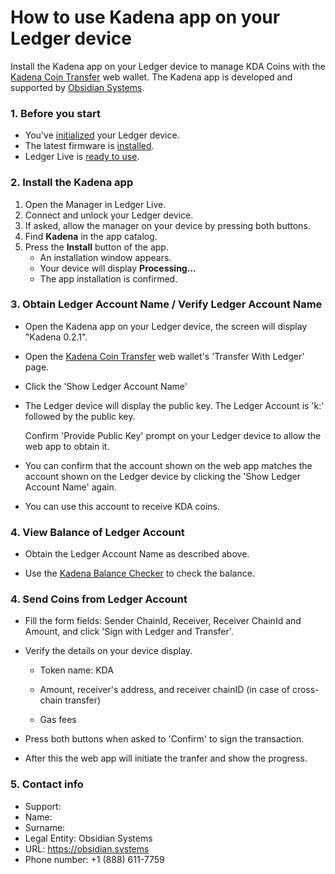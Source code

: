 # How to use Kadena app on your Ledger device

Install the Kadena app on your Ledger device to manage KDA Coins with the [Kadena Coin Transfer](https://transfer.chainweb.com/) web wallet.
The Kadena app is developed and supported by [Obsidian Systems](https://obsidian.systems).

### 1. Before you start

- You've [initialized](https://support.ledgerwallet.com/hc/en-us/articles/360000613793) your Ledger device.
- The latest firmware is [installed](https://support.ledgerwallet.com/hc/en-us/articles/360002731113).
- Ledger Live is [ready to use](https://support.ledgerwallet.com/hc/en-us/articles/360006395233).

### 2. Install the Kadena app

1. Open the Manager in Ledger Live.
2. Connect and unlock your Ledger device.
3. If asked, allow the manager on your device by pressing both buttons.
4. Find **Kadena** in the app catalog.
5. Press the **Install** button of the app.
   - An installation window appears.
   - Your device will display **Processing…**
   - The app installation is confirmed.


### **3. Obtain Ledger Account Name / Verify Ledger Account Name**

- Open the Kadena app on your Ledger device, the screen will display "Kadena 0.2.1".

- Open the [Kadena Coin Transfer](https://transfer.chainweb.com/transfer-ledger-create.html) web wallet's 'Transfer With Ledger' page.

- Click the 'Show Ledger Account Name'

- The Ledger device will display the public key.
  The Ledger Account is 'k:' followed by the public key.

  Confirm 'Provide Public Key' prompt on your Ledger device to allow the web app to obtain it.

- You can confirm that the account shown on the web app matches the
  account shown on the Ledger device by clicking the 'Show Ledger Account Name'
  again.

- You can use this account to receive KDA coins.

### **4. View Balance of Ledger Account**

- Obtain the Ledger Account Name as described above.

- Use the [Kadena Balance Checker](https://balance.chainweb.com/) to check the balance.

### **4. Send Coins from Ledger Account**

- Fill the form fields: Sender ChainId, Receiver, Receiver ChainId and Amount, and click 'Sign with Ledger and Transfer'.

- Verify the details on your device display.

  - Token name: KDA

  - Amount, receiver's address, and receiver chainID (in case of cross-chain transfer)
  
  - Gas fees

- Press both buttons when asked to 'Confirm' to sign the transaction.

- After this the web app will initiate the tranfer and show the progress.

### **5. Contact info**

- Support:
- Name:
- Surname:
- Legal Entity: Obsidian Systems
- URL: https://obsidian.systems
- Phone number: +1 (888) 611-7759
